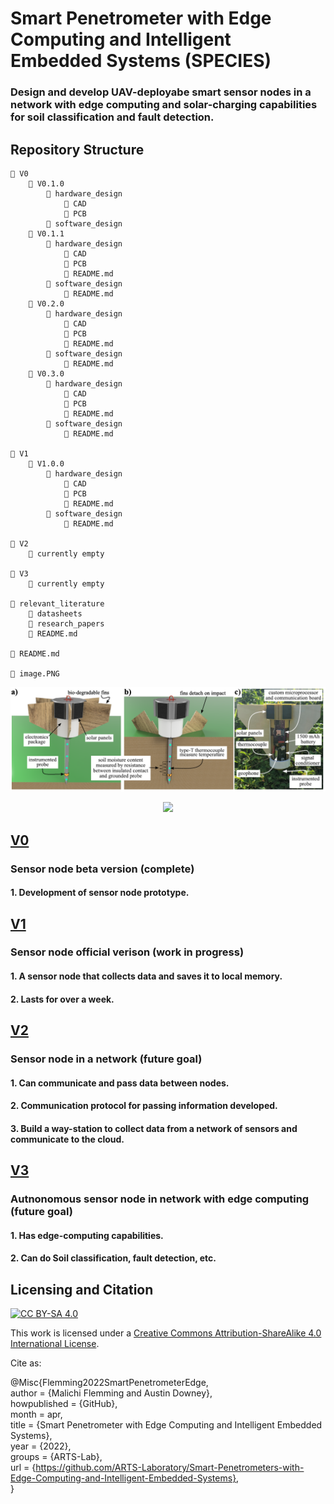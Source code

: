# Smart Penetrometer with Edge Computing and Intelligent Embedded Systems (SPECIES) 
### Design and develop UAV-deployabe smart sensor nodes in a network with edge computing and solar-charging capabilities for soil classification and fault detection.

## Repository Structure
```angular2html   
📁 V0
    📁 V0.1.0
        📁 hardware_design
            📁 CAD
            📁 PCB        
        📁 software_design
    📁 V0.1.1
        📁 hardware_design
            📁 CAD
            📁 PCB    
            📄 README.md
        📁 software_design  
            📄 README.md
    📁 V0.2.0
        📁 hardware_design
            📁 CAD
            📁 PCB  
            📄 README.md
        📁 software_design  
            📄 README.md
    📁 V0.3.0
        📁 hardware_design
            📁 CAD
            📁 PCB
            📄 README.md
        📁 software_design    
            📄 README.md   
            
📁 V1
    📁 V1.0.0
        📁 hardware_design
            📁 CAD
            📁 PCB
            📄 README.md
        📁 software_design   
            📄 README.md
            
📁 V2
    📁 currently empty    
    
📁 V3                                          
    📁 currently empty
    
📁 relevant_literature
    📁 datasheets
    📁 research_papers
    📄 README.md              
    
📄 README.md

📄 image.PNG
```
<p align="center">
<img src="image.PNG" alt="drawing" width="910"/>
</p>
<p align="center">
</p>
<p align="center">
 <img src="https://user-images.githubusercontent.com/87868879/166610946-1d7f9edc-2c42-431b-8995-1c52ac2c5b0f.png"/>
</p>

## [V0](V0)
### Sensor node beta version (complete)
#### 1. Development of sensor node prototype.

## [V1](V1)
### Sensor node official verison (work in progress)
#### 1. A sensor node that collects data and saves it to local memory.
#### 2. Lasts for over a week.

## [V2](V2)
### Sensor node in a network (future goal)
#### 1. Can communicate and pass data between nodes.
#### 2. Communication protocol for passing information developed.
#### 3. Build a way-station to collect data from a network of sensors and communicate to the cloud.

## [V3](V3)
### Autnonomous sensor node in network with edge computing (future goal)
#### 1. Has edge-computing capabilities.
#### 2. Can do Soil classification, fault detection, etc.

## Licensing and Citation

[![CC BY-SA 4.0][cc-by-sa-shield]][cc-by-sa]

This work is licensed under a
[Creative Commons Attribution-ShareAlike 4.0 International License][cc-by-sa].

[cc-by-sa]: http://creativecommons.org/licenses/by-sa/4.0/
[cc-by-sa-image]: https://licensebuttons.net/l/by-sa/4.0/88x31.png
[cc-by-sa-shield]: https://img.shields.io/badge/License-CC%20BY--SA%204.0-lightgrey.svg


Cite as:

@Misc{Flemming2022SmartPenetrometerEdge,  
  author       = {Malichi Flemming and Austin Downey},  
  howpublished = {GitHub},  
  month        = apr,  
  title        = {Smart Penetrometer with Edge Computing and Intelligent Embedded Systems},  
  year         = {2022},  
  groups       = {ARTS-Lab},  
  url          = {https://github.com/ARTS-Laboratory/Smart-Penetrometers-with-Edge-Computing-and-Intelligent-Embedded-Systems},  
}











